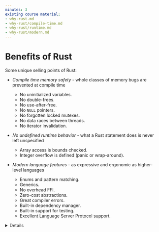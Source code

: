 ```yaml
---
minutes: 3
existing course material:
- why-rust.md
- why-rust/compile-time.md
- why-rust/runtime.md
- why-rust/modern.md
---
```


# Benefits of Rust

Some unique selling points of Rust:

- _Compile time memory safety_ - whole classes of memory bugs are prevented at compile time
  - No uninitialized variables.
  - No double-frees.
  - No use-after-free.
  - No `NULL` pointers.
  - No forgotten locked mutexes.
  - No data races between threads.
  - No iterator invalidation.

- _No undefined runtime behavior_ - what a Rust statement does is never left
  unspecified
  - Array access is bounds checked.
  - Integer overflow is defined (panic or wrap-around).

- _Modern language features_ - as expressive and ergonomic as higher-level
  languages
  - Enums and pattern matching.
  - Generics.
  - No overhead FFI.
  - Zero-cost abstractions.
  - Great compiler errors.
  - Built-in dependency manager.
  - Built-in support for testing.
  - Excellent Language Server Protocol support.

<details>

Do not spend much time here. All of these points will be covered in more depth
later.

Make sure to ask the class which languages they have experience with. Depending
on the answer you can highlight different features of Rust:

* Experience with C or C++: Rust eliminates a whole class of _runtime errors_
  via the borrow checker. You get performance like in C and C++, but you don't
  have the memory unsafety issues. In addition, you get a modern language with
  constructs like pattern matching and built-in dependency management.

* Experience with Java, Go, Python, JavaScript...: You get the same memory safety
  as in those languages, plus a similar high-level language feeling. In addition
  you get fast and predictable performance like C and C++ (no garbage collector)
  as well as access to low-level hardware (should you need it)

</details>
